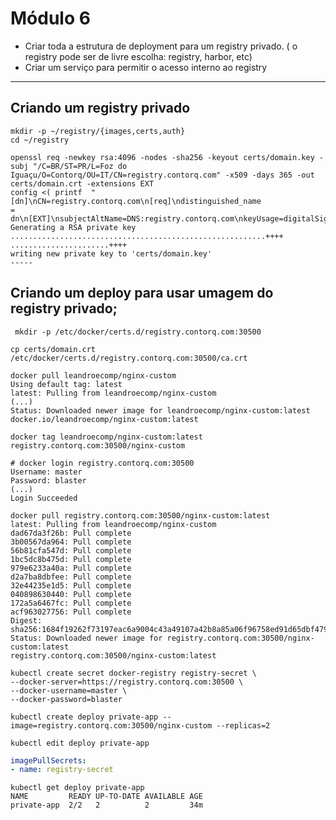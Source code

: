 # Módulo 6

- Criar toda a estrutura de deployment para um registry privado. ( o registry pode ser de livre escolha: registry, harbor, etc)
- Criar um serviço para permitir o acesso interno ao registry
--- 

## Criando um registry privado

```console
mkdir -p ~/registry/{images,certs,auth}
cd ~/registry
```

```console
openssl req -newkey rsa:4096 -nodes -sha256 -keyout certs/domain.key -subj "/C=BR/ST=PR/L=Foz do
Iguaçu/O=Contorq/OU=IT/CN=registry.contorq.com" -x509 -days 365 -out certs/domain.crt -extensions EXT
config <( printf  "[dn]\nCN=registry.contorq.com\n[req]\ndistinguished_name
= dn\n[EXT]\nsubjectAltName=DNS:registry.contorq.com\nkeyUsage=digitalSignature\nextendedKeyUsage=serverAuth")
Generating a RSA private key
.........................................................++++
......................++++
writing new private key to 'certs/domain.key'
-----
```
## Criando um deploy para usar umagem do registry privado;

```console
 mkdir -p /etc/docker/certs.d/registry.contorq.com:30500
```
```console
cp certs/domain.crt /etc/docker/certs.d/registry.contorq.com:30500/ca.crt
```
```console
docker pull leandroecomp/nginx-custom
Using default tag: latest
latest: Pulling from leandroecomp/nginx-custom
(...)
Status: Downloaded newer image for leandroecomp/nginx-custom:latest
docker.io/leandroecomp/nginx-custom:latest
```

```console
docker tag leandroecomp/nginx-custom:latest registry.contorq.com:30500/nginx-custom
```

```console
# docker login registry.contorq.com:30500
Username: master
Password: blaster
(...)
Login Succeeded
```
```console
docker pull registry.contorq.com:30500/nginx-custom:latest
latest: Pulling from leandroecomp/nginx-custom
dad67da3f26b: Pull complete
3b00567da964: Pull complete
56b81cfa547d: Pull complete
1bc5dc8b475d: Pull complete
979e6233a40a: Pull complete
d2a7ba8dbfee: Pull complete
32e44235e1d5: Pull complete
040898630440: Pull complete
172a5a6467fc: Pull complete
acf963027756: Pull complete
Digest: sha256:1684f19262f73197eac6a9004c43a49107a42b8a85a06f96758ed91d65dbf479
Status: Downloaded newer image for registry.contorq.com:30500/nginx-custom:latest
registry.contorq.com:30500/nginx-custom:latest
```

```console
kubectl create secret docker-registry registry-secret \
--docker-server=https://registry.contorq.com:30500 \
--docker-username=master \
--docker-password=blaster
```

```console
kubectl create deploy private-app --image=registry.contorq.com:30500/nginx-custom --replicas=2
```
```console
kubectl edit deploy private-app
```
```yaml
imagePullSecrets:
- name: registry-secret
```
```console
kubectl get deploy private-app
NAME         READY UP-TO-DATE AVAILABLE AGE
private-app  2/2   2          2         34m
```
